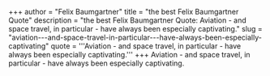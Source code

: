 +++
author = "Felix Baumgartner"
title = "the best Felix Baumgartner Quote"
description = "the best Felix Baumgartner Quote: Aviation - and space travel, in particular - have always been especially captivating."
slug = "aviation---and-space-travel-in-particular---have-always-been-especially-captivating"
quote = '''Aviation - and space travel, in particular - have always been especially captivating.'''
+++
Aviation - and space travel, in particular - have always been especially captivating.

